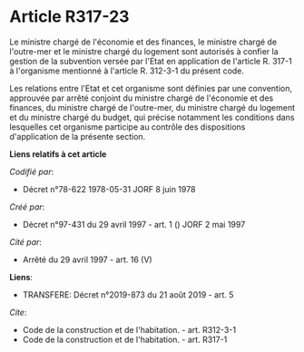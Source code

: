 # Article R317-23

Le ministre chargé de l'économie et des finances, le ministre chargé de l'outre-mer et le ministre chargé du logement sont
autorisés à confier la gestion de la subvention versée par l'Etat en application de l'article R. 317-1 à l'organisme
mentionné à l'article R. 312-3-1 du présent code. 

Les relations entre l'Etat et cet organisme sont définies par une convention, approuvée par arrêté conjoint du ministre
chargé de l'économie et des finances, du ministre chargé de l'outre-mer, du ministre chargé du logement et du ministre chargé
du budget, qui précise notamment les conditions dans lesquelles cet organisme participe au contrôle des dispositions
d'application de la présente section.

**Liens relatifs à cet article**

_Codifié par_:

  - Décret n°78-622 1978-05-31 JORF 8 juin 1978

_Créé par_:

  - Décret n°97-431 du 29 avril 1997 - art. 1 () JORF 2 mai 1997

_Cité par_:

  - Arrêté du 29 avril 1997 - art. 16 (V)

**Liens**:

  - TRANSFERE: Décret n°2019-873 du 21 août 2019 - art. 5

_Cite_:

  - Code de la construction et de l'habitation. - art. R312-3-1
  - Code de la construction et de l'habitation. - art. R317-1
